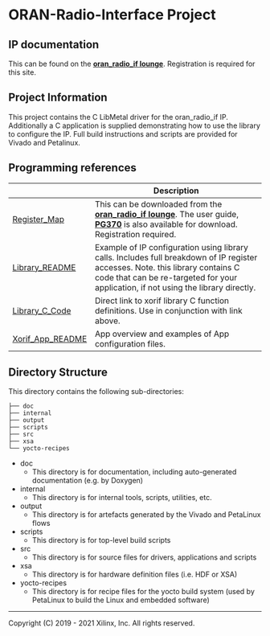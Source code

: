 # ORAN-Radio-Interface Project

## IP documentation
This can be found on the [**oran_radio_if lounge**](https://www.xilinx.com/member/oran-radio-if.html). Registration is required for this site.

## Project Information

This project contains the C LibMetal driver for the oran_radio_if IP. Additionally a C application is supplied demonstrating how to use the library to configure the IP. Full build instructions and scripts are provided for Vivado and Petalinux. 

## Programming references

||Description|
|---|---|
|[Register_Map](https://www.xilinx.com/member/oran-radio-if.html)|This can be downloaded from the [**oran_radio_if lounge**](https://www.xilinx.com/member/oran-radio-if.html). The user guide, [**PG370**](https://www.xilinx.com/member/oran-radio-if.html) is also available for download. Registration required.|
|[Library_README](https://github.com/Xilinx/wireless-xorif/tree/master/src/libxorif)|Example of IP configuration using library calls. Includes full breakdown of IP register accesses. Note. this library contains C code that can be re-targeted for your application, if not using the library directly.|
|[Library_C_Code](https://github.com/Xilinx/wireless-xorif/blob/master/src/libxorif/xorif_fh_func.c)|Direct link to xorif library C function definitions. Use in conjunction with link above.|
|[Xorif_App_README](https://github.com/Xilinx/wireless-xorif/tree/master/src/xorif-app)|App overview and examples of App configuration files.|


## Directory Structure

This directory contains the following sub-directories:

~~~
├── doc
├── internal
├── output
├── scripts
├── src
├── xsa
└── yocto-recipes
~~~

* doc
	* This directory is for documentation, including auto-generated documentation (e.g. by Doxygen)
* internal
	* This directory is for internal tools, scripts, utilities, etc.
* output
	* This directory is for artefacts generated by the Vivado and PetaLinux flows 
* scripts
	* This directory is for top-level build scripts
* src
	* This directory is for source files for drivers, applications and scripts
* xsa
	* This directory is for hardware definition files (i.e. HDF or XSA)
* yocto-recipes
	* This directory is for recipe files for the yocto build system (used by PetaLinux to build the Linux and embedded software)

---

Copyright (C) 2019 - 2021  Xilinx, Inc.  All rights reserved.
